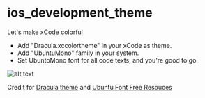 # ios_development_theme
Let's make xCode colorful

- Add "Dracula.xccolortheme" in your xCode as theme.
- Add "UbuntuMono" family in your system.
- Set UbuntoMono font for all code texts, and you're good to go.

![alt text](https://github.com/nghialuong/ios_development_theme/blob/master/config_demo_preview.png)


Credit for [Dracula theme](https://draculatheme.com) and [Ubuntu Font Free Resouces](https://design.ubuntu.com/font/)
